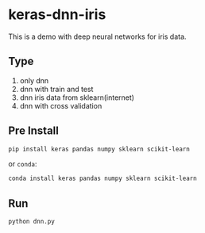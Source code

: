 # keras-dnn-iris
This is a demo with deep neural networks for iris data.

## Type

1. only dnn
2. dnn with train and test
3. dnn iris data from sklearn(internet)
4. dnn with cross validation

## Pre Install

```sh
pip install keras pandas numpy sklearn scikit-learn
```

or `conda`:

```sh
conda install keras pandas numpy sklearn scikit-learn
```

## Run

```python
python dnn.py
```